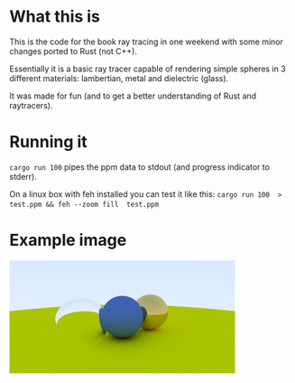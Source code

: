 # What this is

This is the code for the book ray tracing in one weekend with some minor changes ported to Rust (not C++).

Essentially it is a basic ray tracer capable of rendering simple spheres in 3 different materials: lambertian, metal and dielectric (glass).

It was made for fun (and to get a better understanding of Rust and raytracers).

# Running it
`cargo run 100` pipes the ppm data to stdout (and progress indicator to stderr).

On a linux box with feh installed you can test it like this: `cargo run 100  > test.ppm && feh --zoom fill  test.ppm`

# Example image
![Example image](https://github.com/freekh/rust-ray-trace-one-weekend/raw/master/image.png)
